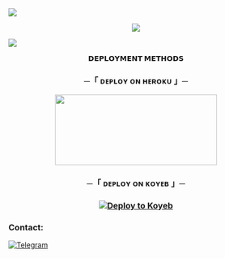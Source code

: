 <img src="https://user-images.githubusercontent.com/73097560/115834477-dbab4500-a447-11eb-908a-139a6edaec5c.gif">
<p align="center">
    <img src="https://files.catbox.moe/gjs8ci.jpg">
</p>
<img src="https://user-images.githubusercontent.com/73097560/115834477-dbab4500-a447-11eb-908a-139a6edaec5c.gif">





<p align="center">
<b>𝗗𝗘𝗣𝗟𝗢𝗬𝗠𝗘𝗡𝗧 𝗠𝗘𝗧𝗛𝗢𝗗𝗦</b>
</p>

<h3 align="center">
    ─「 ᴅᴇᴩʟᴏʏ ᴏɴ ʜᴇʀᴏᴋᴜ 」─
</h3>

<p align="center"><a href="https://dashboard.heroku.com/new?template=https://github.com/MISH0009/DNS-CHAT-BOT"> <img src="https://img.shields.io/badge/Deploy%20On%20Heroku-green?style=for-the-badge&logo=heroku" width="320" height="138.45"/></a></p>



<h3 align="center">
    ─「 ᴅᴇᴩʟᴏʏ ᴏɴ ᴋᴏʏᴇʙ 」─
</h3>

<h3 align="center">
    
[![Deploy to Koyeb](https://www.koyeb.com/static/images/deploy/button.svg)](https://app.koyeb.com/deploy?name=dns-chat-bot&type=git&repository=MISH0009s%2FDNS-CHAT-BOT&branch=main&builder=dockerfile&env%5BBOT_TOKEN%5D=&env%5BMONGO_URL%5D=&env%5BOWNER_ID%5D=&ports=8000%3Bhttp%3B%2F)

</h3>


### Contact:
<a href="https://t.me/DNS_NETWORK">
    <img title="Telegram" src="https://img.shields.io/badge/Telegram-%23000000.svg?&style=for-the-badge&logo=telegram&logoColor=61DAFB">
</a>

